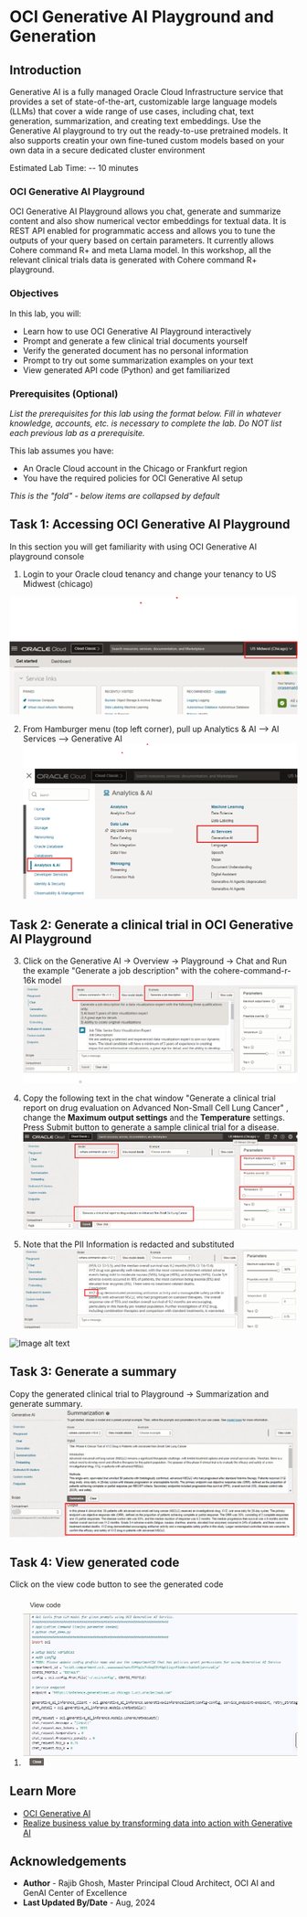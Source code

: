 # OCI Generative AI Playground and Generation

## Introduction

Generative AI is a fully managed Oracle Cloud Infrastructure service that provides a set of state-of-the-art, customizable large language models (LLMs) that cover a wide range of use cases, including chat, text generation, summarization, and creating text embeddings. Use the Generative AI  playground to try out the ready-to-use pretrained models. It also supports creatin your own fine-tuned custom models based on your own data in a secure dedicated cluster environment

Estimated Lab Time: -- 10 minutes

### OCI Generative AI Playground

OCI Generative AI Playground allows you chat, generate and summarize content and also show numerical vector embeddings for textual data. It is REST API enabled for programmatic access and allows you to tune the outputs of your query based on certain parameters. It currently allows Cohere command R+ and meta Llama model. In this workshop, all the relevant clinical trials data is generated with Cohere command R+ playground.

### Objectives

In this lab, you will:

* Learn how to use OCI Generative AI Playground interactively
* Prompt and generate a few clinical trial documents yourself
* Verify the generated document has no personal information
* Prompt to try out some summarization examples on your text
* View generated API code (Python) and get familiarized

### Prerequisites (Optional)

*List the prerequisites for this lab using the format below. Fill in whatever knowledge, accounts, etc. is necessary to complete the lab. Do NOT list each previous lab as a prerequisite.*

This lab assumes you have:

* An Oracle Cloud account in the Chicago or Frankfurt region
* You have the required policies for OCI Generative AI setup

*This is the "fold" - below items are collapsed by default*

## Task 1: Accessing OCI Generative AI Playground

In this section you will get familiarity with using OCI Generative AI playground console

1. Login to your Oracle cloud tenancy and change your tenancy to US Midwest (chicago)

 ![Connect to US-Midwest Chicago Tenancy](images/lab-11.png)

2. From Hamburger menu (top left corner), pull up Analytics & AI --> AI Services --> Generative AI
![Connect to OCI Gen AI](images/lab-12.png)

## Task 2: Generate a clinical trial in OCI Generative AI Playground

3. Click on the Generative AI -> Overview -> Playground -> Chat and Run the example "Generate a job description" with the cohere-command-r-16k model
![Test OCI Gen AI Example](images/lab-13.png)

4. Copy the following text in the chat window "Generate a clinical trial report on drug evaluation on Advanced Non-Small Cell Lung Cancer" , change the **Maximum output settings** and the **Temperature** settings. Press Submit button to generate a sample clinical trial for a disease.
![Generate a sample clinical trial document](images/lab-14.png)

5. Note that the PII Information is redacted and substituted
![PII Redaction](images/lab-15.png)

  ![Image alt text](images/sampl.png)

## Task 3: Generate a summary

Copy the generated clinical trial to Playground -> Summarization and generate summary.
 ![Summary](images/lab-16.png)

## Task 4: View generated code

Click on the view code button to see the generated code

1. ![Generated python code](images/lab-17.png)

## Learn More



* [OCI Generative AI](https://www.oracle.com/artificial-intelligence/generative-ai/generative-ai-service/)
* [Realize business value by transforming data into action with Generative AI](https://blogs.oracle.com/ai-and-datascience/post/generative-ai-use-cases/)

## Acknowledgements

* **Author** - Rajib Ghosh, Master Principal Cloud Architect, OCI AI and GenAI Center of Excellence
* **Last Updated By/Date** - Aug, 2024
